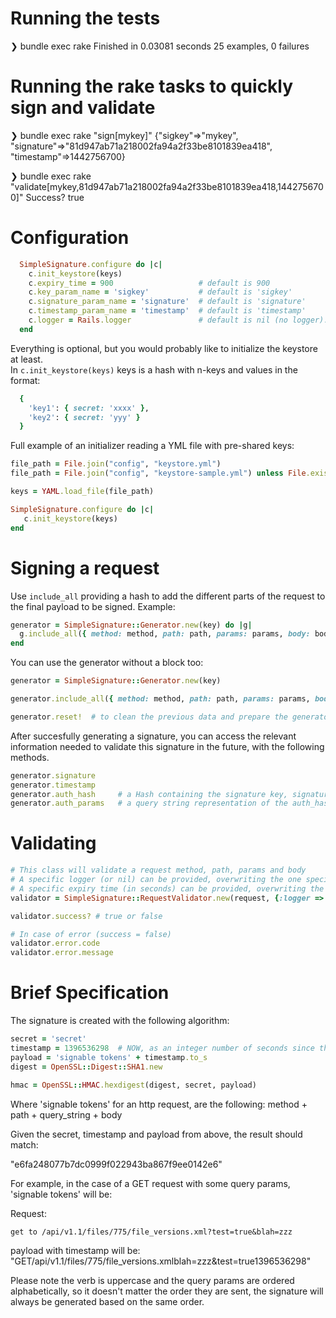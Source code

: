 # Running the tests

❯ bundle exec rake
Finished in 0.03081 seconds
25 examples, 0 failures


# Running the rake tasks to quickly sign and validate

❯ bundle exec rake "sign[mykey]"
{"sigkey"=>"mykey", "signature"=>"81d947ab71a218002fa94a2f33be8101839ea418", "timestamp"=>1442756700}

❯ bundle exec rake "validate[mykey,81d947ab71a218002fa94a2f33be8101839ea418,1442756700]"
Success? true


# Configuration

```ruby
  SimpleSignature.configure do |c|
    c.init_keystore(keys)  
    c.expiry_time = 900                   # default is 900
    c.key_param_name = 'sigkey'           # default is 'sigkey'
    c.signature_param_name = 'signature'  # default is 'signature'
    c.timestamp_param_name = 'timestamp'  # default is 'timestamp'
    c.logger = Rails.logger               # default is nil (no logger). Can be a lambda.
  end  
```

Everything is optional, but you would probably like to initialize the keystore at least.  
In `c.init_keystore(keys)` keys is a hash with n-keys and values in the format:

```ruby
  {
    'key1': { secret: 'xxxx' },
    'key2': { secret: 'yyy' }
  }
```

Full example of an initializer reading a YML file with pre-shared keys:

```ruby
file_path = File.join("config", "keystore.yml")
file_path = File.join("config", "keystore-sample.yml") unless File.exist?(file_path)

keys = YAML.load_file(file_path)

SimpleSignature.configure do |c|
   c.init_keystore(keys)
end
```

# Signing a request

Use `include_all` providing a hash to add the different parts of the request to the final payload to be signed. Example:

```ruby
generator = SimpleSignature::Generator.new(key) do |g|
  g.include_all({ method: method, path: path, params: params, body: body })
end
```

You can use the generator without a block too:

```ruby
generator = SimpleSignature::Generator.new(key)

generator.include_all({ method: method, path: path, params: params, body: body })

generator.reset!  # to clean the previous data and prepare the generator for a new signature
```

After succesfully generating a signature, you can access the relevant information needed to validate this signature in the future, with the following methods.

```ruby
generator.signature
generator.timestamp
generator.auth_hash     # a Hash containing the signature key, signature and timestamp
generator.auth_params   # a query string representation of the auth_hash, ready for inclusing in a URL query params
```

# Validating

```ruby
# This class will validate a request method, path, params and body
# A specific logger (or nil) can be provided, overwriting the one specified in SimpleSignature.configure
# A specific expiry time (in seconds) can be provided, overwriting the default (900) or the one specified in SimpleSignature.configure
validator = SimpleSignature::RequestValidator.new(request, {:logger => Rails.logger, :expiry_time => 1800})
```

```ruby
validator.success? # true or false

# In case of error (success = false)
validator.error.code
validator.error.message
```

# Brief Specification

The signature is created with the following algorithm:

```ruby
secret = 'secret'
timestamp = 1396536298  # NOW, as an integer number of seconds since the Epoch
payload = 'signable tokens' + timestamp.to_s
digest = OpenSSL::Digest::SHA1.new

hmac = OpenSSL::HMAC.hexdigest(digest, secret, payload)
```

Where 'signable tokens' for an http request, are the following:
method + path + query_string + body

Given the secret, timestamp and payload from above, the result should match: 

"e6fa248077b7dc0999f022943ba867f9ee0142e6"

For example, in the case of a GET request with some query params, 'signable tokens' will be:

Request:

`get to /api/v1.1/files/775/file_versions.xml?test=true&blah=zzz`

payload with timestamp will be: "GET/api/v1.1/files/775/file_versions.xmlblah=zzz&test=true1396536298"

Please note the verb is uppercase and the query params are ordered alphabetically, so it doesn't matter the order they are sent, the signature will always be generated based on the same order.
